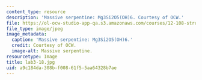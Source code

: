 ```yaml
---
content_type: resource
description: 'Massive serpentine: Mg3Si2O5(OH)6. Courtesy of OCW.'
file: https://ol-ocw-studio-app-qa.s3.amazonaws.com/courses/12-108-structure-of-earth-materials-fall-2004/a9c184da308bf00861f55aa64328b7ae_lab3-18.jpg
file_type: image/jpeg
image_metadata:
  caption: 'Massive serpentine: Mg3Si2O5(OH)6.'
  credit: Courtesy of OCW.
  image-alt: Massive serpentine.
resourcetype: Image
title: lab3-18.jpg
uid: a9c184da-308b-f008-61f5-5aa64328b7ae
---
```

